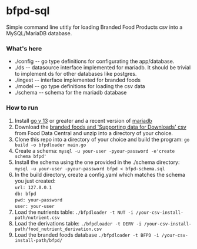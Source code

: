 # bfpd-sql
Simple command line utitly for loading Branded Food Products csv into a MySQL/MariaDB database. 
### What's here
* ./config -- go type definitions for configurating the app/database.
* ./ds -- datasource interface implemented for mariadb.  It should be trivial to implement ds for other databases like postgres.
* ./ingest -- interface implemented for branded foods   
* ./model -- go type definitions for loading the csv data 
* ./schema -- schema for the mariadb database
### How to run
1. Install [go v 13](https://golang.org/dl/) or greater and a recent version of [mariadb](https://mariadb.com)
2. Download the [branded foods and 'Supporting data for Downloads' csv](https://fdc.nal.usda.gov/download-datasets.html#bkmk-1) from Food Data Central and unzip into a directory of your choice.
3. Clone this repo into a directory of your choice and build the program: `go build -o bfpdloader main.go`
4. Create a schema: `mysql -u your-user -pyour-password -e'create schema bfpd'`
5. Install the schema using the one provided in the ./schema directory: `mysql -u your-user -pyour-password bfpd < bfpd-schema.sql`
6. In the build directory, create a config.yaml which matches the schema you just created:   
`url: 127.0.0.1`        
`db: bfpd`        
`pwd: your-password`       
`user: your-user`       
7. Load the nutrients table:  `./bfpdloader -t NUT -i /your-csv-install-path/nutrient.csv`
8. Load the derivations table: `./bfpdloader -t DERV -i /your-csv-install-path/food_nutrient_derivation.csv`
9. Load the branded foods database `./bfpdloader -t BFPD -i /your-csv-install-path/bfpd/`
